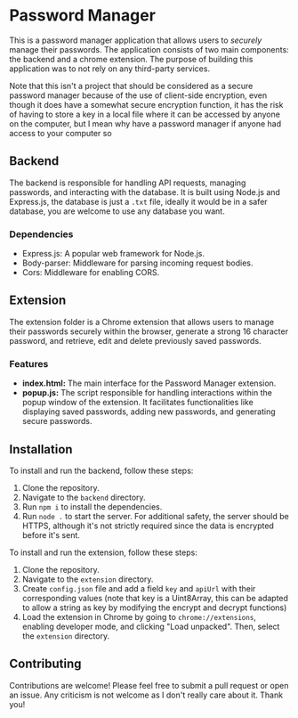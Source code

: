 # Password Manager

This is a password manager application that allows users to *securely* manage their passwords. The application consists of two main components: the backend and a chrome extension. The purpose of building this application was to not rely on any third-party services.

Note that this isn't a project that should be considered as a secure password manager because of the use of client-side encryption, even though it does have a somewhat secure encryption function, it has the risk of having to store a key in a local file where it can be accessed by anyone on the computer, but I mean why have a password manager if anyone had access to your computer so 
## Backend

The backend is responsible for handling API requests, managing passwords, and interacting with the database. It is built using Node.js and Express.js, the database is just a `.txt` file, ideally it would be in a safer database, you are welcome to use any database you want.

### Dependencies

- Express.js: A popular web framework for Node.js.
- Body-parser: Middleware for parsing incoming request bodies.
- Cors: Middleware for enabling CORS.

## Extension

The extension folder is a Chrome extension that allows users to manage their passwords securely within the browser, generate a strong 16 character password, and retrieve, edit and delete previously saved passwords.

### Features

- **index.html:** The main interface for the Password Manager extension.
- **popup.js:** The script responsible for handling interactions within the popup window of the extension. It facilitates functionalities like displaying saved passwords, adding new passwords, and generating secure passwords.

## Installation

To install and run the backend, follow these steps:

1. Clone the repository.
2. Navigate to the `backend` directory.
3. Run `npm i` to install the dependencies.
4. Run `node .` to start the server. For additional safety, the server should be HTTPS, although it's not strictly required since the data is encrypted before it's sent.

To install and run the extension, follow these steps:

1. Clone the repository.
2. Navigate to the `extension` directory.
3. Create `config.json` file and add a field `key` and `apiUrl` with their corresponding values (note that key is a Uint8Array, this can be adapted to allow a string as key by modifying the encrypt and decrypt functions) 
4. Load the extension in Chrome by going to `chrome://extensions`, enabling developer mode, and clicking "Load unpacked". Then, select the `extension` directory.

## Contributing

Contributions are welcome! Please feel free to submit a pull request or open an issue. Any criticism is not welcome as I don't really care about it. Thank you!